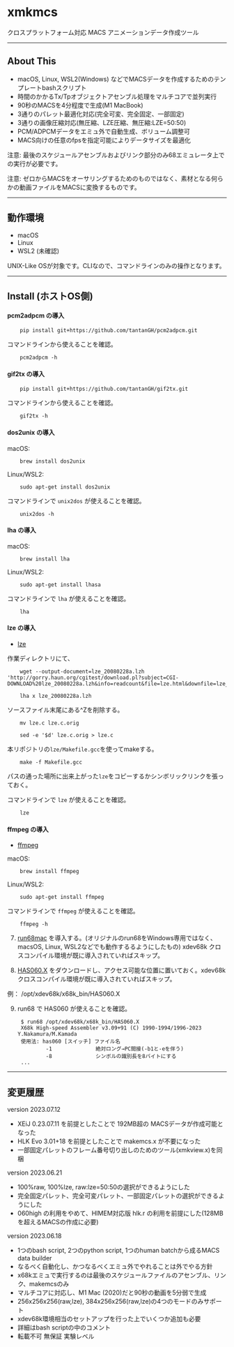 # xmkmcs

クロスプラットフォーム対応 MACS アニメーションデータ作成ツール

---

## About This

- macOS, Linux, WSL2(Windows) などでMACSデータを作成するためのテンプレートbashスクリプト
- 時間のかかるTx/Tpオブジェクトアセンブル処理をマルチコアで並列実行
- 90秒のMACSを4分程度で生成(M1 MacBook)
-	3通りのパレット最適化対応(完全可変、完全固定、一部固定)
-	3通りの画像圧縮対応(無圧縮、LZE圧縮、無圧縮:LZE=50:50)
-	PCM/ADPCMデータをエミュ外で自動生成、ボリューム調整可
-	MACS向けの任意のfpsを指定可能によりデータサイズを最適化

注意: 最後のスケジュールアセンブルおよびリンク部分のみ68エミュレータ上での実行が必要です。

注意: ゼロからMACSをオーサリングするためのものではなく、素材となる何らかの動画ファイルをMACSに変換するものです。

---

## 動作環境

- macOS
- Linux
- WSL2 (未確認)

UNIX-Like OSが対象です。CLIなので、コマンドラインのみの操作となります。

---

## Install (ホストOS側)

#### pcm2adpcm の導入

        pip install git+https://github.com/tantanGH/pcm2adpcm.git

コマンドラインから使えることを確認。

        pcm2adpcm -h


#### gif2tx の導入

        pip install git+https://github.com/tantanGH/gif2tx.git

コマンドラインから使えることを確認。

        gif2tx -h


#### dos2unix の導入

macOS:

        brew install dos2unix

Linux/WSL2:

        sudo apt-get install dos2unix

コマンドラインで `unix2dos` が使えることを確認。

        unix2dos -h


#### lha の導入

macOS:

        brew install lha

Linux/WSL2:

        sudo apt-get install lhasa

コマンドラインで `lha` が使えることを確認。

        lha


#### lze の導入

* [lze](http://gorry.haun.org/pw/?lze)

作業ディレクトリにて、

        wget --output-document=lze_20080228a.lzh 'http://gorry.haun.org/cgitest/download.pl?subject=CGI-DOWNLOAD%20lze_20080228a.lzh&info=readcount&file=lze.html&downfile=lze_20080228a.lzh'

        lha x lze_20080228a.lzh

ソースファイル末尾にある^Zを削除する。

        mv lze.c lze.c.orig

        sed -e '$d' lze.c.orig > lze.c

本リポジトリの`lze/Makefile.gcc`を使ってmakeする。

        make -f Makefile.gcc

パスの通った場所に出来上がった`lze`をコピーするかシンボリックリンクを張っておく。

コマンドラインで `lze` が使えることを確認。

        lze

#### ffmpeg の導入

* [ffmpeg](https://ffmpeg.org/)

macOS:

        brew install ffmpeg

Linux/WSL2:

        sudo apt-get install ffmpeg

コマンドラインで `ffmpeg` が使えることを確認。

        ffmpeg -h

7. [run68mac](https://github.com/GOROman/run68mac) を導入する。(オリジナルのrun68をWindows専用ではなく、macsOS, Linux, WSL2などでも動作するるようにしたもの) xdev68k クロスコンパイル環境が既に導入されていればスキップ。

8. [HAS060.X](http://retropc.net/x68000/software/develop/as/has060/) をダウンロードし、アクセス可能な位置に置いておく。xdev68k クロスコンパイル環境が既に導入されていればスキップ。

例：
        /opt/xdev68k/x68k_bin/HAS060.X

9. run68 で HAS060 が使えることを確認。

        $ run68 /opt/xdev68k/x68k_bin/HAS060.X
        X68k High-speed Assembler v3.09+91 (C) 1990-1994/1996-2023 Y.Nakamura/M.Kamada
        使用法: has060 [スイッチ] ファイル名
                -1              絶対ロング→PC間接(-b1と-eを伴う)
                -8              シンボルの識別長を8バイトにする
        ...

---

## 変更履歴

version 2023.07.12
- XEiJ 0.23.07.11 を前提としたことで 192MB超の MACSデータが作成可能となった
- HLK Evo 3.01+18 を前提としたことで makemcs.x が不要になった
- 一部固定パレットのフレーム番号切り出しのためのツール(xmkview.x)を同梱

version 2023.06.21
- 100%raw, 100%lze, raw:lze=50:50の選択ができるようにした
- 完全固定パレット、完全可変パレット、一部固定パレットの選択ができるようにした
- 060high の利用をやめて、HIMEM対応版 hlk.r の利用を前提にした(128MBを超えるMACSの作成に必要)

version 2023.06.18
- 1つのbash script, 2つのpython script, 1つのhuman batchから成るMACS data builder
- なるべく自動化し、かつなるべくエミュ外でやれることは外でやる方針
- x68kエミュで実行するのは最後のスケジュールファイルのアセンブル、リンク、makemcsのみ
- マルチコアに対応し、M1 Mac (2020)だと90秒の動画を5分弱で生成
- 256x256x256(raw,lze), 384x256x256(raw,lze)の4つのモードのみサポート
- xdev68k環境相当のセットアップを行った上でいくつか追加も必要
- 詳細はbash scriptの中のコメント
- 転載不可 無保証 実験レベル